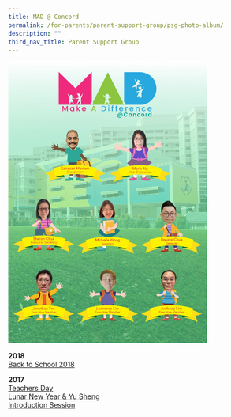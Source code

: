```yaml
---
title: MAD @ Concord
permalink: /for-parents/parent-support-group/psg-photo-album/
description: ""
third_nav_title: Parent Support Group
---
```

<img src="/images/mad_psg.jpeg" style="width:80%">


**2018**   
[Back to School 2018](/for-parents/Parent-Support-Group/bts-2018)
  

**2017**   
[Teachers Day](/for-parents/Parent-Support-Group/teachers-day-2017)    
[Lunar New Year &amp; Yu Sheng](/for-parents/Parent-Support-Group/2017-lunar-new-year)    
[Introduction Session](/for-parents/Parent-Support-Group/2017-psg-intro-session)